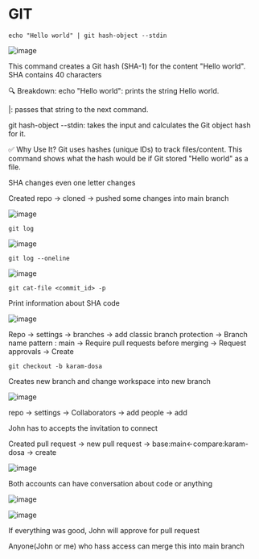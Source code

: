 # GIT

```
echo "Hello world" | git hash-object --stdin
```

![image](https://github.com/user-attachments/assets/df433df4-bbea-44f3-a5a7-8c6fd5a8caba)

This command creates a Git hash (SHA-1) for the content "Hello world". SHA contains 40 characters

🔍 Breakdown:
echo "Hello world": prints the string Hello world.

|: passes that string to the next command.

git hash-object --stdin: takes the input and calculates the Git object hash for it.

✅ Why Use It?
Git uses hashes (unique IDs) to track files/content. This command shows what the hash would be if Git stored "Hello world" as a file.

SHA changes even one letter changes


Created repo → cloned → pushed some changes into main branch

![image](https://github.com/user-attachments/assets/af0762c2-2975-4cb8-90a1-787694c5e253)

```
git log
```

![image](https://github.com/user-attachments/assets/9296d380-5e05-443c-a30c-2b7b389e3a80)

```
git log --oneline
```

![image](https://github.com/user-attachments/assets/d280072d-6ff3-4f61-a1cb-6eee1a06890e)

```
git cat-file <commit_id> -p
```

Print information about SHA code

![image](https://github.com/user-attachments/assets/58fa2c89-967f-4cd9-9dec-01027f0c2b6d)

Repo → settings → branches → add classic branch protection → Branch name pattern : main → Require pull requests before merging → Request approvals → Create

```
git checkout -b karam-dosa
```

Creates new branch and change workspace into new branch

![image](https://github.com/user-attachments/assets/e0fecacd-19f0-42da-8816-44a839c2208c)

repo → settings → Collaborators → add people → add

John has to accepts the invitation to connect

Created pull request → new pull request → base:main←compare:karam-dosa → create

![image](https://github.com/user-attachments/assets/8ad46013-4a69-4c84-8c48-264fd56395b2)

Both accounts can have conversation about code or anything

![image](https://github.com/user-attachments/assets/438eb8c7-db40-48da-90c7-d3f9bdfd4b0c)

![image](https://github.com/user-attachments/assets/7f2c0548-92ee-40bb-bc99-a6f3a4190f57)

If everything was good, John will approve for pull request

Anyone(John or me) who hass access can merge this into main branch










